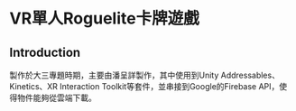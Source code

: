# VR單人Roguelite卡牌遊戲

## Introduction

製作於大三專題時期，主要由潘呈詳製作，其中使用到Unity Addressables、Kinetics、XR Interaction Toolkit等套件，並串接到Google的Firebase API，使得物件能夠從雲端下載。
